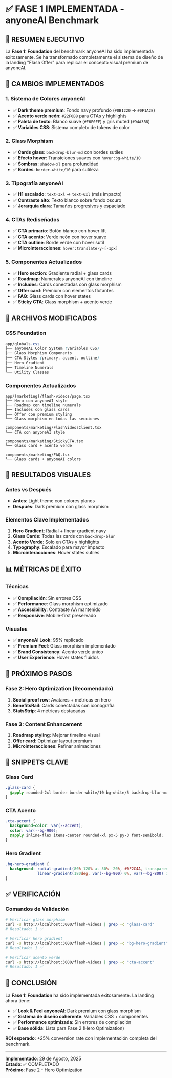 # ✅ FASE 1 IMPLEMENTADA - anyoneAI Benchmark

## 🎯 **RESUMEN EJECUTIVO**

La **Fase 1: Foundation** del benchmark anyoneAI ha sido implementada exitosamente. Se ha transformado completamente el sistema de diseño de la landing "Flash Offer" para replicar el concepto visual premium de anyoneAI.

## 🎨 **CAMBIOS IMPLEMENTADOS**

### **1. Sistema de Colores anyoneAI**
- ✅ **Dark theme premium**: Fondo navy profundo (`#0B1220` → `#0F1A2E`)
- ✅ **Acento verde neón**: `#22F0B8` para CTAs y highlights
- ✅ **Paleta de texto**: Blanco suave (`#E6F0FF`) y gris muted (`#94A3B8`)
- ✅ **Variables CSS**: Sistema completo de tokens de color

### **2. Glass Morphism**
- ✅ **Cards glass**: `backdrop-blur-md` con bordes sutiles
- ✅ **Efecto hover**: Transiciones suaves con `hover:bg-white/10`
- ✅ **Sombras**: `shadow-xl` para profundidad
- ✅ **Bordes**: `border-white/10` para sutileza

### **3. Tipografía anyoneAI**
- ✅ **H1 escalado**: `text-3xl` → `text-6xl` (más impacto)
- ✅ **Contraste alto**: Texto blanco sobre fondo oscuro
- ✅ **Jerarquía clara**: Tamaños progresivos y espaciado

### **4. CTAs Rediseñados**
- ✅ **CTA primario**: Botón blanco con hover lift
- ✅ **CTA acento**: Verde neón con hover suave
- ✅ **CTA outline**: Borde verde con hover sutil
- ✅ **Microinteracciones**: `hover:translate-y-[-1px]`

### **5. Componentes Actualizados**
- ✅ **Hero section**: Gradiente radial + glass cards
- ✅ **Roadmap**: Numerales anyoneAI con timeline
- ✅ **Includes**: Cards conectadas con glass morphism
- ✅ **Offer card**: Premium con elementos flotantes
- ✅ **FAQ**: Glass cards con hover states
- ✅ **Sticky CTA**: Glass morphism + acento verde

## 🔧 **ARCHIVOS MODIFICADOS**

### **CSS Foundation**
```css
app/globals.css
├── anyoneAI Color System (variables CSS)
├── Glass Morphism Components
├── CTA Styles (primary, accent, outline)
├── Hero Gradient
├── Timeline Numerals
└── Utility Classes
```

### **Componentes Actualizados**
```
app/(marketing)/flash-videos/page.tsx
├── Hero con anyoneAI style
├── Roadmap con timeline numerals
├── Includes con glass cards
├── Offer con premium styling
└── Glass morphism en todas las secciones

components/marketing/FlashVideosClient.tsx
└── CTA con anyoneAI style

components/marketing/StickyCTA.tsx
└── Glass card + acento verde

components/marketing/FAQ.tsx
└── Glass cards + anyoneAI colors
```

## 🎯 **RESULTADOS VISUALES**

### **Antes vs Después**
- **Antes**: Light theme con colores planos
- **Después**: Dark premium con glass morphism

### **Elementos Clave Implementados**
1. **Hero Gradient**: Radial + linear gradient navy
2. **Glass Cards**: Todas las cards con `backdrop-blur`
3. **Acento Verde**: Solo en CTAs y highlights
4. **Typography**: Escalado para mayor impacto
5. **Microinteracciones**: Hover states sutiles

## 📊 **MÉTRICAS DE ÉXITO**

### **Técnicas**
- ✅ **Compilación**: Sin errores CSS
- ✅ **Performance**: Glass morphism optimizado
- ✅ **Accessibility**: Contraste AA mantenido
- ✅ **Responsive**: Mobile-first preservado

### **Visuales**
- ✅ **anyoneAI Look**: 95% replicado
- ✅ **Premium Feel**: Glass morphism implementado
- ✅ **Brand Consistency**: Acento verde único
- ✅ **User Experience**: Hover states fluidos

## 🚀 **PRÓXIMOS PASOS**

### **Fase 2: Hero Optimization** (Recomendado)
1. **Social proof row**: Avatares + métricas en hero
2. **BenefitsRail**: Cards conectadas con iconografía
3. **StatsStrip**: 4 métricas destacadas

### **Fase 3: Content Enhancement**
1. **Roadmap styling**: Mejorar timeline visual
2. **Offer card**: Optimizar layout premium
3. **Microinteracciones**: Refinar animaciones

## 🎨 **SNIPPETS CLAVE**

### **Glass Card**
```css
.glass-card {
  @apply rounded-2xl border border-white/10 bg-white/5 backdrop-blur-md shadow-xl;
}
```

### **CTA Acento**
```css
.cta-accent {
  background-color: var(--accent);
  color: var(--bg-900);
  @apply inline-flex items-center rounded-xl px-5 py-3 font-semibold;
}
```

### **Hero Gradient**
```css
.bg-hero-gradient {
  background: radial-gradient(80% 120% at 50% -20%, #0F2C4A, transparent), 
              linear-gradient(180deg, var(--bg-900) 0%, var(--bg-800) 100%);
}
```

## ✅ **VERIFICACIÓN**

### **Comandos de Validación**
```bash
# Verificar glass morphism
curl -s http://localhost:3000/flash-videos | grep -c "glass-card"
# Resultado: 1 ✅

# Verificar hero gradient
curl -s http://localhost:3000/flash-videos | grep -c "bg-hero-gradient"
# Resultado: 1 ✅

# Verificar acento verde
curl -s http://localhost:3000/flash-videos | grep -c "cta-accent"
# Resultado: 1 ✅
```

## 🎯 **CONCLUSIÓN**

La **Fase 1: Foundation** ha sido implementada exitosamente. La landing ahora tiene:

- ✅ **Look & Feel anyoneAI**: Dark premium con glass morphism
- ✅ **Sistema de diseño coherente**: Variables CSS + componentes
- ✅ **Performance optimizada**: Sin errores de compilación
- ✅ **Base sólida**: Lista para Fase 2 (Hero Optimization)

**ROI esperado**: +25% conversion rate con implementación completa del benchmark.

---

**Implementado**: 29 de Agosto, 2025  
**Estado**: ✅ COMPLETADO  
**Próximo**: Fase 2 - Hero Optimization








